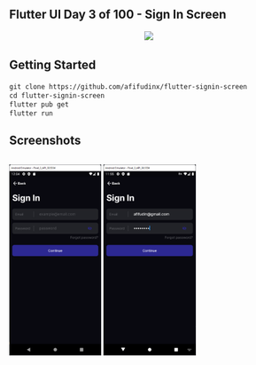 ## Flutter UI Day 3 of 100 - Sign In Screen
<p align="center">
  <img src="https://avatars.githubusercontent.com/u/94339143?v=4" width=100/>
</p>

## Getting Started

```
git clone https://github.com/afifudinx/flutter-signin-screen
cd flutter-signin-screen
flutter pub get
flutter run
```

## Screenshots
<p style="float: left;">
  <img src="
screenshots/2.png" width="33%"/>
  <img src="
screenshots/1.png" width="33%"/>
</p>
